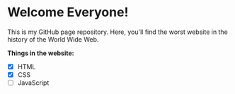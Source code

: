 # **Welcome Everyone!**
This is my GitHub page repository. Here, you'll find the worst website in the history of the World Wide Web.

**Things in the website:**
  - [x] HTML
  - [X] CSS
  - [ ] JavaScript
